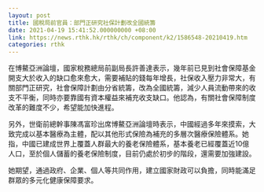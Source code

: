 ```yaml
---
layout: post
title: 國稅局前官員：部門正研究社保計劃改全國統籌
date: 2021-04-19 15:41:52.000000000 +08:00
link: https://news.rthk.hk/rthk/ch/component/k2/1586548-20210419.htm
categories: rthk
---
```


在博鰲亞洲論壇，國家稅務總局前副局長許善達表示，幾年前已見到社會保障基金開支大於收入的缺口愈來愈大，需要補貼的錢每年增長，社保收入壓力非常大，有關部門正研究，社會保障計劃由分省統籌，改為全國統籌，減少人員流動帶來的收支不平衡，同時亦要靠國有資本權益來補充收支缺口。他認為，有關社會保障制度改革的難度不少，希望能加快進程。

另外，世衛前總幹事陳馮富珍出席博鰲亞洲論壇時表示，中國經過多年來摸索，大致完成以基本醫療為主體，配以其他形式保險為補充的多層次醫療保險體系。她指，中國已建成世界上覆蓋人群最大的養老保險體系，基本養老已經覆蓋近10億人口，至於個人儲蓄的養老保險制度，目前仍處於初步的階段，還需要加強建設。

她期望，通過政府、企業、個人等共同作用，建立國家財政可以負擔，同時能滿足群眾的多元化健康保障要求。
